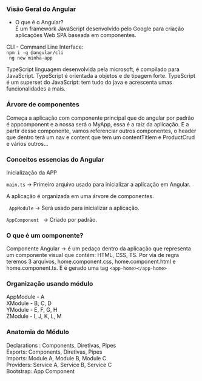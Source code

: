 
### Visão Geral do Angular 

- O que é o Angular? <br>
É um framework JavaScript desenvolvido pelo Google para criação aplicações Web SPA baseada em componentes.

CLI - Command Line Interface: <br>
```npm i -g @angular/cli``` <br>
``` ng new minha-app```<br>

TypeScript linguagem desenvolvida pela microsoft, é compilado para JavaScript. 
TypeScript é orientada a objetos e de tipagem forte.
TypeScript é um superset do JavaScript: tem tudo do java e acrescenta umas funcionalidades a mais. 

### Árvore de componentes 

Começa a aplicação com componente principal que do angular por padrão é appcomponent e a nossa será o MyApp, essa é a raiz da aplicação.
E a partir desse componente, vamos referenciar outros componentes, o header que dentro terá um nav e content que tem um contentTitlem e ProductCrud e vários outros...

### Conceitos essencias do Angular 

Inicialização da APP

```main.ts``` -> Primeiro arquivo usado para inicializar a aplicação em Angular. 

A aplicação é organizada em uma árvore de componentes.

``` AppModule``` -> Será usado para inicializar a aplicação.

```AppComponent ``` -> Criado por padrão.

### O que é um componente?

Componente Angular -> é um pedaço dentro da aplicação que representa um componente visual que contém: HTML, CSS, TS. 
Por via de regra teremos 3 arquivos, home.component.css, home.component.html e home.component.ts. 
E é gerado uma tag ````<app-home></app-home>````

### Organização usando módulo 

AppModule - A <br>
XModule - B, C, D <br>
YModule - E, F, G, H <br>
ZModule - I, J, K, L, M  <br>

### Anatomia do Módulo 

Declarations : Components, Diretivas, Pipes <br>
Exports: Components, Diretivas, Pipes <br>
Imports: Module A, Module B, Module C <br>
Providers: Service A, Service B, Service C <br>
Bootstrap: App Component <br>

